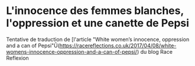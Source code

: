 # L'innocence des femmes blanches, l'oppression et une canette de Pepsi
Tentative de traduction de [l'article "White women’s innocence, oppression and a can of Pepsi"Û(https://racereflections.co.uk/2017/04/08/white-womens-innocence-oppression-and-a-can-of-pepsi/) du blog Race Reflexion
